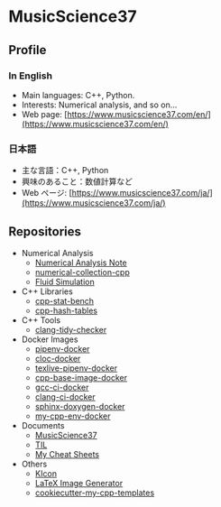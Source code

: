 # MusicScience37

## Profile

### In English

- Main languages: C++, Python.
- Interests: Numerical analysis, and so on...
- Web page: [https://www.musicscience37.com/en/](https://www.musicscience37.com/en/)

### 日本語

- 主な言語：C++, Python
- 興味のあること：数値計算など
- Web ページ: [https://www.musicscience37.com/ja/](https://www.musicscience37.com/ja/)

## Repositories

- Numerical Analysis
  - [Numerical Analysis Note](https://gitlab.com/MusicScience37/numerical-analysis-note)
  - [numerical-collection-cpp](https://gitlab.com/MusicScience37/numerical-collection-cpp)
  - [Fluid Simulation](https://gitlab.com/MusicScience37/fluid-simulation)
- C++ Libraries
  - [cpp-stat-bench](https://gitlab.com/MusicScience37/cpp-stat-bench)
  - [cpp-hash-tables](https://gitlab.com/MusicScience37/cpp-hash-tables)
- C++ Tools
  - [clang-tidy-checker](https://gitlab.com/MusicScience37/clang-tidy-checker)
- Docker Images
  - [pipenv-docker](https://gitlab.com/MusicScience37/pipenv-docker)
  - [cloc-docker](https://gitlab.com/MusicScience37/cloc-docker)
  - [texlive-pipenv-docker](https://gitlab.com/MusicScience37/texlive-pipenv-docker)
  - [cpp-base-image-docker](https://gitlab.com/MusicScience37/cpp-base-image-docker)
  - [gcc-ci-docker](https://gitlab.com/MusicScience37/gcc-ci-docker)
  - [clang-ci-docker](https://gitlab.com/MusicScience37/clang-ci-docker)
  - [sphinx-doxygen-docker](https://gitlab.com/MusicScience37/sphinx-doxygen-docker)
  - [my-cpp-env-docker](https://gitlab.com/MusicScience37/my-cpp-env-docker)
- Documents
  - [MusicScience37](https://gitlab.com/MusicScience37/MusicScience37)
  - [TIL](https://gitlab.com/MusicScience37/til)
  - [My Cheat Sheets](https://gitlab.com/MusicScience37/my-cheat-sheets)
- Others
  - [KIcon](https://gitlab.com/MusicScience37/kicon)
  - [LaTeX Image Generator](https://gitlab.com/MusicScience37/latex-image-generator)
  - [cookiecutter-my-cpp-templates](https://gitlab.com/MusicScience37/cookiecutter-my-cpp-templates)
